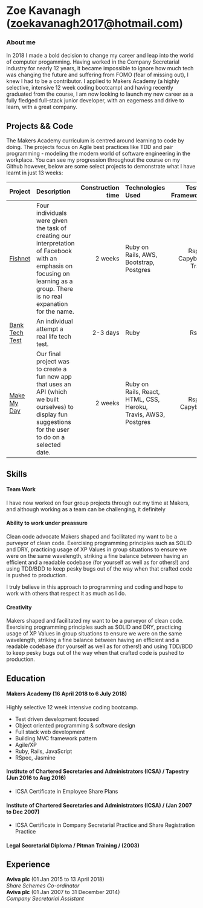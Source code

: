 # Zoe Kavanagh (zoekavanagh2017@hotmail.com)

### About me

In 2018 I made a bold decision to change my career and leap into the world of computer progamming.  Having worked in the Company Secretarial industry for nearly 12 years, it became impossible to ignore how much tech was changing the future and suffering from FOMO (fear of missing out), I knew I had to be a contributor.  I applied to Makers Academy (a highly selective, intensive 12 week coding bootcamp) and having recently graduated from the course, I am now looking to launch my new career as a fully fledged full-stack junior developer, with an eagerness and drive to learn, with a great company.

## Projects && Code

The Makers Academy curriculum is centred around learning to code by doing. The projects focus on Agile best practices like TDD and pair programming - modeling the modern world of software engineering in the workplace.  You can see my progression throughout the course on my Github however, below are some select projects to demonstrate what I have learnt in just 13 weeks:

| Project      | Description | Construction time | Technologies Used | Testing Frameworks |
| :---         |     :---    |              ---: |:---               |               ---: |
| [Fishnet](https://github.com/ZoeKavanagh/fishnet "Fishnet Repo")    | Four individuals were given the task of creating our interpretation of Facebook with an emphasis on focusing on learning as a group. There is no real expanation for the name.   | 2 weeks   | Ruby on Rails, AWS, Bootstrap, Postgres | Rspec, Capybara, Travis |
| [Bank Tech Test](https://github.com/ZoeKavanagh/bank_tech_test "Bank Tech Test Repo")    | An individual attempt a real life tech test.   | 2-3 days  | Ruby | Rspec |
| [Make My Day](https://polar-beach-63507.herokuapp.com "Make My Day Deployed")     | Our final project was to create a fun new app that uses an API (which we built ourselves) to display fun suggestions for the user to do on a selected date. | 2 weeks | Ruby on Rails, React, HTML, CSS, Heroku, Travis, AWS3, Postgres | Rspec, Capybara |

## Skills

#### Team Work

I have now worked on four group projects through out my time at Makers, and although working as a team can be challenging, it definitely 

#### Ability to work under preassure 

Clean code advocate
Makers shaped and facilitated my want to be a purveyor of clean code. Exercising programming principles such as SOLID and DRY, practicing usage of XP Values in group situations to ensure we were on the same wavelength, striking a fine balance between having an efficient and a readable codebase (for yourself as well as for others!) and using TDD/BDD to keep pesky bugs out of the way when that crafted code is pushed to production.

I truly believe in this approach to programming and coding and hope to work with others that respect it as much as I do.

#### Creativity

Makers shaped and facilitated my want to be a purveyor of clean code. Exercising programming principles such as SOLID and DRY, practicing usage of XP Values in group situations to ensure we were on the same wavelength, striking a fine balance between having an efficient and a readable codebase (for yourself as well as for others!) and using TDD/BDD to keep pesky bugs out of the way when that crafted code is pushed to production.

## Education

#### Makers Academy (16 April 2018 to 6 July 2018)

Highly selective 12 week intensive coding bootcamp.

 - Test driven development focused
 - Object oriented programming & software design
 - Full stack web development
 - Building MVC framework pattern
 - Agile/XP
 - Ruby, Rails, JavaScript
 - RSpec, Jasmine

#### Institute of Chartered Secretaries and Administrators (ICSA) / Tapestry (Jun 2016 to Aug 2016)

- ICSA Certificate in Employee Share Plans

#### Institute of Chartered Secretaries and Administrators (ICSA) / (Jan 2007 to Dec 2007)

- ICSA Certificate in Company Secretarial Practice and Share Registration Practice

#### Legal Secretarial Diploma / Pitman Training / (2003)

## Experience

**Aviva plc** (01 Jan 2015 to 13 April 2018)    
*Share Schemes Co-ordinator*  
**Aviva plc** (01 Jan 2007 to 31 December 2014)   
*Company Secretarial Assistant*  

